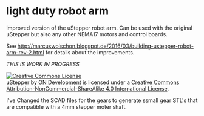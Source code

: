 # light duty robot arm

improved version of the uStepper robot arm.
Can be used with the original uStepper but also any other NEMA17 motors and control boards.

See http://marcuswolschon.blogspot.de/2016/03/building-ustepper-robot-arm-rev-2.html
for details about the improvements.


*THIS IS WORK IN PROGRESS*

<a rel="license" href="http://creativecommons.org/licenses/by-nc-sa/4.0/"><img alt="Creative Commons License" style="border-width:0" src="https://i.creativecommons.org/l/by-nc-sa/4.0/88x31.png" /></a><br /><span xmlns:dct="http://purl.org/dc/terms/" property="dct:title">uStepper</span> by <a xmlns:cc="http://creativecommons.org/ns#" href="www.ustepper.com" property="cc:attributionName" rel="cc:attributionURL">ON Development</a> is licensed under a <a rel="license" href="http://creativecommons.org/licenses/by-nc-sa/4.0/">Creative Commons Attribution-NonCommercial-ShareAlike 4.0 International License</a>.


I've Changed the SCAD files for the gears to generate ssmall gear STL's that are compatible with a 4mm stepper moter shaft.
